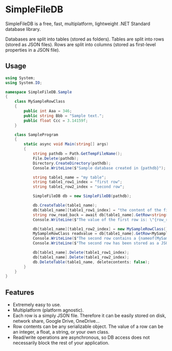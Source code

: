 # SimpleFileDB

SimpleFileDB is a free, fast, multiplatform, lightweight .NET Standard database library.

Databases are split into tables (stored as folders). Tables are split into rows (stored as JSON files). Rows are split into columns (stored as first-level properties in a JSON file).

## Usage

```C#
using System;
using System.IO;

namespace SimpleFileDB.Sample
{
    class MySampleRowClass
    {
        public int Aaa = 346;
        public string Bbb = "Sample text.";
        public float Ccc = 3.14159f;
    }

    class SampleProgram
    {
        static async void Main(string[] args)
        {
            string pathdb = Path.GetTempFileName();
            File.Delete(pathdb);
            Directory.CreateDirectory(pathdb);
            Console.WriteLine($"Sample database created in {pathdb}");

            string table1_name = "my table";
            string table1_row1_index = "first row";
            string table1_row2_index = "second row";

            SimpleFileDB db = new SimpleFileDB(pathdb);

            db.CreateTable(table1_name);
            db[table1_name][table1_row1_index] = "the content of the first row is simply a string"; // create/update a row
            string row_read_back = await db[table1_name].GetRow<string>(table1_row1_index); // read a row - note: support for asynchronous operations
            Console.WriteLine($"The value of the first row is: \"{row_read_back}\".");

            db[table1_name][table1_row2_index] = new MySampleRowClass(); // create/update a row containing an object
            MySampleRowClass readvalue = db[table1_name].GetRow<MySampleRowClass>(table1_row2_index).Result; // read a row as an object, synchronously
            Console.WriteLine($"The second row contains a {nameof(MySampleRowClass)} object: Aaa={readvalue.Aaa}, Bbb={readvalue.Bbb}, Ccc={readvalue.Ccc}.");
            Console.WriteLine($"The second row has been stored as a JSON file with contents:{Environment.NewLine}{File.ReadAllText(Path.Combine(pathdb, table1_name, table1_row2_index))}");

            db[table1_name].Delete(table1_row1_index);
            db[table1_name].Delete(table1_row2_index);
            db.DeleteTable(table1_name, deletecontents: false);
        }
    }
}
```

## Features

- Extremely easy to use.
- Multiplatform (platform agnostic).
- Each row is a simply JSON file. Therefore it can be easily stored on disk, network share, Google Drive, OneDrive...
- Row contents can be any serializable object. The value of a row can be an integer, a float, a string, or your own class.
- Read/write operations are asynchronous, so DB access does not necessarily block the rest of your application.
